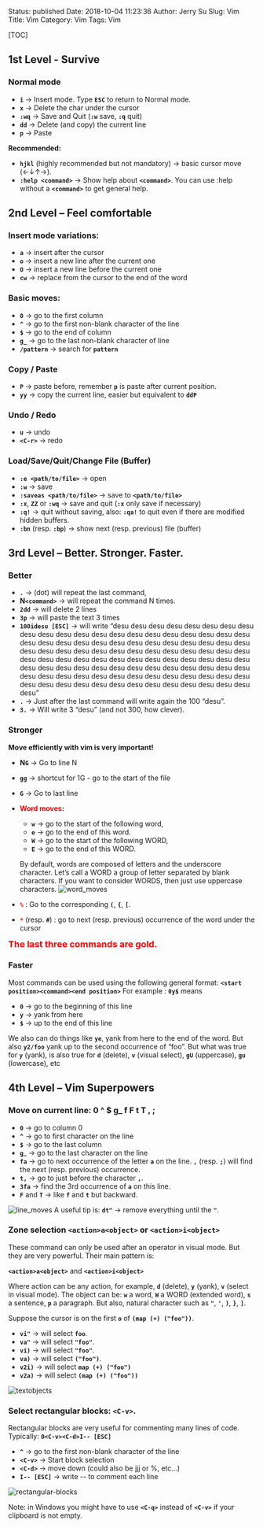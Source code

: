 Status: published
Date: 2018-10-04 11:23:36 
Author: Jerry Su
Slug: Vim
Title: Vim
Category: Vim
Tags: Vim

[TOC]

## 1st Level - Survive

### Normal mode

- **`i`** → Insert mode. Type **`ESC`** to return to Normal mode.
- **`x`** → Delete the char under the cursor
- **`:wq`** → Save and Quit (**`:w`** save, **`:q`** quit)
- **`dd`** → Delete (and copy) the current line
- **`p`** → Paste

**Recommended:**

- **`hjkl`** (highly recommended but not mandatory) → basic cursor move (←↓↑→). 
- **`:help <command>`** → Show help about **`<command>`**. You can use :help without a **`<command>`** to get general help.

## 2nd Level – Feel comfortable

### Insert mode variations:
 
- **`a`** → insert after the cursor
- **`o`** → insert a new line after the current one
- **`O`** → insert a new line before the current one
- **`cw`** → replace from the cursor to the end of the word

### Basic moves:

- **`0`** → go to the first column
- **`^`** → go to the first non-blank character of the line
- **`$`** → go to the end of column
- **`g_`** → go to the last non-blank character of line
- **`/pattern`** → search for **`pattern`**

### Copy / Paste

- **`P`** → paste before, remember **`p`** is paste after current position.
- **`yy`** → copy the current line, easier but equivalent to **`ddP`**

### Undo / Redo

- **`u`** → undo
- **`<C-r>`** → redo

### Load/Save/Quit/Change File (Buffer)

- **`:e <path/to/file>`** → open
- **`:w`** → save
- **`:saveas <path/to/file>`** → save to **`<path/to/file>`**
- **`:x`**, **`ZZ`** or **`:wq`** → save and quit (**`:x`** only save if necessary)
- **`:q!`** → quit without saving, also: **`:qa!`** to quit even if there are modified hidden buffers.
- **`:bn`** (resp. **`:bp`**) → show next (resp. previous) file (buffer)

## 3rd Level – Better. Stronger. Faster.

### Better

- **`.`** → (dot) will repeat the last command,
- **N`<command>`** → will repeat the command N times.
- **`2dd`** → will delete 2 lines
- **`3p`** → will paste the text 3 times
- **`100idesu [ESC]`** → will write “desu desu desu desu desu desu desu desu desu desu desu desu desu desu desu desu desu desu desu desu desu desu desu desu desu desu desu desu desu desu desu desu desu desu desu desu desu desu desu desu desu desu desu desu desu desu desu desu desu desu desu desu desu desu desu desu desu desu desu desu desu desu desu desu desu desu desu desu desu desu desu desu desu desu desu desu desu desu desu desu desu desu desu desu desu desu desu desu desu desu desu desu desu desu desu desu desu desu desu desu”
- **`.`** → Just after the last command will write again the 100 “desu”.
- **`3.`** → Will write 3 “desu” (and not 300, how clever).

### Stronger

**Move efficiently with vim is very important!**

- **N`G`** → Go to line N
- **`gg`** → shortcut for 1G - go to the start of the file
- **`G`** → Go to last line

- **<font color=red>Word moves</font>:**
	- **`w`** → go to the start of the following word,
	- **`e`** → go to the end of this word.
	- **`W`** → go to the start of the following WORD,
	- **`E`** → go to the end of this WORD.
	
	By default, words are composed of letters and the underscore character. Let’s call a WORD a group of letter separated by blank characters. If you want to consider WORDS, then just use uppercase characters.
![word_moves](images/Vim/word_moves.jpg)
	
- **<font color=red>`%`</font>** : Go to the corresponding **`(`**, **`{`**, **`[`**.
- **<font color=red>`*`</font>** (resp. **`#`**) : go to next (resp. previous) occurrence of the word under the cursor

**<font color=red size=4>The last three commands are gold.</font>**

### Faster

Most commands can be used using the following general format:
**`<start position><command><end position>`**
For example : **`0y$`** means
- **`0`** → go to the beginning of this line
- **`y`** → yank from here
- **`$`** → up to the end of this line

We also can do things like **`ye`**, yank from here to the end of the word. But also **`y2/foo`** yank up to the second occurrence of “foo”.
But what was true for **`y`** (yank), is also true for **`d`** (delete), **`v`** (visual select), **`gU`** (uppercase), **`gu`** (lowercase), etc

## 4th Level – Vim Superpowers

### Move on current line: 0 ^ $ g_ f F t T , ;

- **`0`** → go to column 0
- **`^`** → go to first character on the line
- **`$`** → go to the last column
- **`g`**_ → go to the last character on the line
- **`fa`** → go to next occurrence of the letter **`a`** on the line. **`,`** (resp. **`;`**) will find the next (resp. previous) occurrence.
- **`t,`** → go to just before the character **`,`**.
- **`3fa`** → find the 3rd occurrence of **`a`** on this line.
- **`F`** and **`T`** → like **`f`** and **`t`** but backward.

![line_moves](images/Vim/line_moves.jpg)
A useful tip is: **`dt"`** → remove everything until the **`"`**.

### Zone selection **`<action>a<object>`** or **`<action>i<object>`**

These command can only be used after an operator in visual mode. But they are very powerful. Their main pattern is:

**`<action>a<object>`** and **`<action>i<object>`**

Where action can be any action, for example, **`d`** (delete), **`y`** (yank), **`v`** (select in visual mode). The object can be: **`w`** a word, **`W`** a WORD (extended word), **`s`** a sentence, **`p`** a paragraph. But also, natural character such as **`"`**, **`'`**, **`)`**, **`}`**, **`]`**.

Suppose the cursor is on the first **`o`** of **`(map (+) ("foo"))`**.

- **`vi"`** → will select **`foo`**.
- **`va"`** → will select **`"foo"`**.
- **`vi)`** → will select **`"foo"`**.
- **`va)`** → will select **`("foo")`**.
- **`v2i)`** → will select **`map (+) ("foo")`**
- **`v2a)`** → will select **`(map (+) ("foo"))`**

![textobjects](images/Vim/textobjects.jpg)

### Select rectangular blocks: **`<C-v>`**.

Rectangular blocks are very useful for commenting many lines of code. Typically: **`0<C-v><C-d>I-- [ESC]`**

- **`^`** → go to the first non-blank character of the line
- **`<C-v>`** → Start block selection
- **`<C-d>`** → move down (could also be jjj or %, etc…)
- **`I-- [ESC]`** → write -- to comment each line

![rectangular-blocks](images/Vim/rectangular-blocks.gif)

Note: in Windows you might have to use **`<C-q>`** instead of **`<C-v>`** if your clipboard is not empty.
